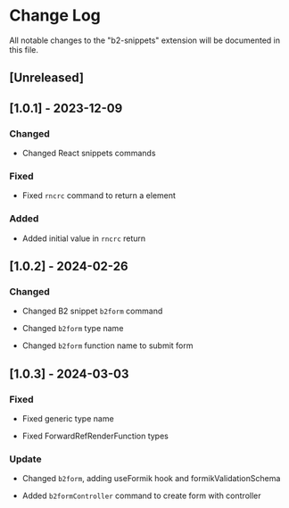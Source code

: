 # Change Log

All notable changes to the "b2-snippets" extension will be documented in this file.

## [Unreleased]

## [1.0.1] - 2023-12-09

### Changed

- Changed React snippets commands

### Fixed

- Fixed `rncrc` command to return a element

### Added

- Added initial value in `rncrc` return

## [1.0.2] - 2024-02-26

### Changed

- Changed B2 snippet `b2form` command

- Changed `b2form` type name

- Changed `b2form` function name to submit form

## [1.0.3] - 2024-03-03

### Fixed

- Fixed generic type name

- Fixed ForwardRefRenderFunction types

### Update

- Changed `b2form`, adding useFormik hook and formikValidationSchema

- Added `b2formController` command to create form with controller
